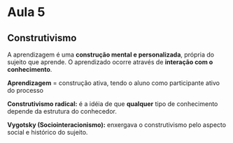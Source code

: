# Aula 5

## Construtivismo

A aprendizagem é uma **construção mental e personalizada**, própria do sujeito que aprende. O aprendizado ocorre através de **interação com o conhecimento**.

**Aprendizagem** = construção ativa, tendo o aluno como participante ativo do processo

**Construtivismo radical:** é a idéia de que **qualquer** tipo de conhecimento depende da estrutura do conhecedor.

**Vygotsky (Sociointeracionismo):** enxergava o construtivismo pelo aspecto social e histórico do sujeito.
